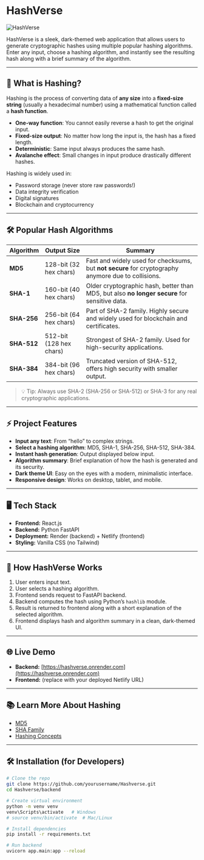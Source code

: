 # HashVerse

![HashVerse](https://img.shields.io/badge/Project-HashVerse-blue?style=flat-square)

HashVerse is a sleek, dark-themed web application that allows users to generate cryptographic hashes using multiple popular hashing algorithms. Enter any input, choose a hashing algorithm, and instantly see the resulting hash along with a brief summary of the algorithm.

---

## 🔑 What is Hashing?

Hashing is the process of converting data of **any size** into a **fixed-size string** (usually a hexadecimal number) using a mathematical function called a **hash function**.

- **One-way function**: You cannot easily reverse a hash to get the original input.
- **Fixed-size output**: No matter how long the input is, the hash has a fixed length.
- **Deterministic**: Same input always produces the same hash.
- **Avalanche effect**: Small changes in input produce drastically different hashes.

Hashing is widely used in:

- Password storage (never store raw passwords!)
- Data integrity verification
- Digital signatures
- Blockchain and cryptocurrency

---

## 🛠️ Popular Hash Algorithms

| Algorithm   | Output Size             | Summary                                                                                            |
| ----------- | ----------------------- | -------------------------------------------------------------------------------------------------- |
| **MD5**     | 128-bit (32 hex chars)  | Fast and widely used for checksums, but **not secure** for cryptography anymore due to collisions. |
| **SHA-1**   | 160-bit (40 hex chars)  | Older cryptographic hash, better than MD5, but also **no longer secure** for sensitive data.       |
| **SHA-256** | 256-bit (64 hex chars)  | Part of SHA-2 family. Highly secure and widely used for blockchain and certificates.               |
| **SHA-512** | 512-bit (128 hex chars) | Strongest of SHA-2 family. Used for high-security applications.                                    |
| **SHA-384** | 384-bit (96 hex chars)  | Truncated version of SHA-512, offers high security with smaller output.                            |

> 💡 Tip: Always use SHA-2 (SHA-256 or SHA-512) or SHA-3 for any real cryptographic applications.

---

## ⚡ Project Features

- **Input any text**: From “hello” to complex strings.
- **Select a hashing algorithm**: MD5, SHA-1, SHA-256, SHA-512, SHA-384.
- **Instant hash generation**: Output displayed below input.
- **Algorithm summary**: Brief explanation of how the hash is generated and its security.
- **Dark theme UI**: Easy on the eyes with a modern, minimalistic interface.
- **Responsive design**: Works on desktop, tablet, and mobile.

---

## 🖥️ Tech Stack

- **Frontend:** React.js
- **Backend:** Python FastAPI
- **Deployment:** Render (backend) + Netlify (frontend)
- **Styling:** Vanilla CSS (no Tailwind)

---

## 🚀 How HashVerse Works

1. User enters input text.
2. User selects a hashing algorithm.
3. Frontend sends request to FastAPI backend.
4. Backend computes the hash using Python’s `hashlib` module.
5. Result is returned to frontend along with a short explanation of the selected algorithm.
6. Frontend displays hash and algorithm summary in a clean, dark-themed UI.

---

## 🌐 Live Demo

- **Backend:** [https://hashverse.onrender.com](https://hashverse.onrender.com)
- **Frontend:** (replace with your deployed Netlify URL)

---

## 📚 Learn More About Hashing

- [MD5](https://en.wikipedia.org/wiki/MD5)
- [SHA Family](https://en.wikipedia.org/wiki/Secure_Hash_Algorithms)
- [Hashing Concepts](https://en.wikipedia.org/wiki/Cryptographic_hash_function)

---

## 🛠 Installation (for Developers)

```bash
# Clone the repo
git clone https://github.com/yourusername/Hashverse.git
cd Hashverse/backend

# Create virtual environment
python -m venv venv
venv\Scripts\activate   # Windows
# source venv/bin/activate  # Mac/Linux

# Install dependencies
pip install -r requirements.txt

# Run backend
uvicorn app.main:app --reload
```
